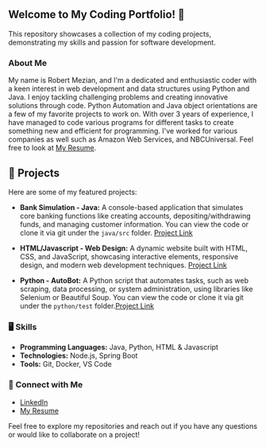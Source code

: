## Welcome to My Coding Portfolio! 👋

This repository showcases a collection of my coding projects, demonstrating my skills and passion for software development. 

### About Me

My name is Robert Mezian, and I'm a dedicated and enthusiastic coder with a keen interest in web development and data structures using Python and Java. I enjoy tackling challenging problems and creating innovative solutions through code. Python Automation and Java object orientations are a few of my favorite projects to work on. With over 3 years of experience, I have managed to code various programs for different tasks to create something new and efficient for programming. I've worked for various companies as well such as Amazon Web Services, and NBCUniversal. Feel free to look at [My Resume](https://github.com/user-attachments/files/17630384/2024_ResumeRobertMezian.pdf). 


## 📒 Projects 

Here are some of my featured projects:

*   **Bank Simulation - Java:** A console-based application that simulates core banking functions like creating accounts, depositing/withdrawing funds, and managing customer information. You can view the code or clone it via git under the `java/src` folder. [Project Link](java/src)
   
*   **HTML/Javascript - Web Design:** A dynamic website built with HTML, CSS, and JavaScript, showcasing interactive elements, responsive design, and modern web development techniques. [Project Link](html/index.html)
  
*   **Python - AutoBot:** A Python script that automates tasks, such as web scraping, data processing, or system administration, using libraries like Selenium or Beautiful Soup. You can view the code or clone it via git under the `python/test` folder.[Project Link](python/test)
  

### 🖥️ Skills

*   **Programming Languages:** Java, Python, HTML & Javascript
*   **Technologies:** Node.js, Spring Boot
*   **Tools:** Git, Docker, VS Code

### 📝 Connect with Me

*   [LinkedIn](https://www.linkedin.com/in/robert-mezian/)
*   [My Resume](https://github.com/user-attachments/files/17630384/2024_ResumeRobertMezian.pdf)


Feel free to explore my repositories and reach out if you have any questions or would like to collaborate on a project!
